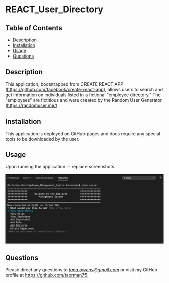 # REACT_User_Directory

## Table of Contents
* [Description](#description)
* [Installation](#installation)
* [Usage](#usage)
* [Questions](#questions)

## Description

This application, bootstrapped from CREATE REACT APP (https://github.com/facebook/create-react-app), allows users to search and get information on individuals listed in a fictional "employee directory." The "employees" are fictitious and were created by the Random User Generator (https://randomuser.me/).

## Installation

This application is deployed on GitHub pages and does require any special tools to be downloaded by the user.


## Usage

Upon running the application -- replace screenshots

![app menu screen shot](https://github.com/taorman75/Employee_Management_System/blob/master/Assets/MainMenu.jpg)




## Questions

Please direct any questions to *tana.owens@gmail.com* or visit my GitHub profile at https://github.com/taorman75.
